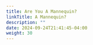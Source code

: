 ```yaml
---
title: Are You A Mannequin?
linkTitle: A Mannequin?
description: ""
date: 2024-09-24T21:41:45-04:00
weight: 30
---
```

